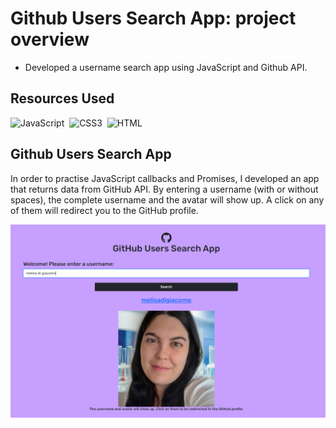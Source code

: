 # Github Users Search App: project overview
* Developed a username search app using JavaScript and Github API.

## Resources Used
![JavaScript](https://img.shields.io/badge/Javascript-f7df1e?style=for-the-badge&logo=javascript&logoColor=black)&nbsp;
![CSS3](https://img.shields.io/badge/CSS3-00599C?style=for-the-badge&logo=CSS3&logoColor=white)&nbsp; 
![HTML](https://img.shields.io/badge/HTML5-E34F26?style=for-the-badge&logo=html5&logoColor=white)&nbsp;


## Github Users Search App
In order to practise JavaScript callbacks and Promises, I developed an app that returns data from GitHub API. 
By entering a username (with or without spaces), the complete username and the avatar will show up. A click on any of them will redirect you to the GitHub profile.

![GitHub-Username-App](github-username-search-app.png)
